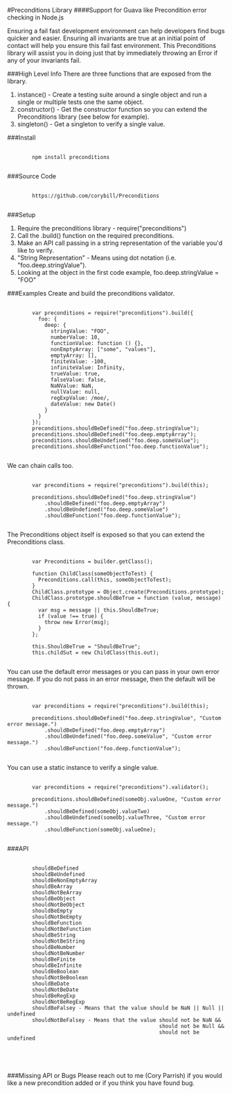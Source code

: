 #Preconditions Library
####Support for Guava like Precondition error checking in Node.js

<p>Ensuring a fail fast development environment can help developers find bugs quicker and easier.  
Ensuring all invariants are true at an initial point of contact will help you ensure this fail fast environment.  
This Preconditions library will assist you in doing just that by immediately throwing an Error
if any of your invariants fail.</p>

###High Level Info
There are three functions that are exposed from the library.
1. instance() - Create a testing suite around a single object and run a single or multiple tests one the same object.
2. constructor() - Get the constructor function so you can extend the Preconditions library (see below for example).
3. singleton() - Get a singleton to verify a single value.

###Install
<pre>
    <code>
        npm install preconditions    
   </code>
</pre>

###Source Code
<pre>
    <code>
        https://github.com/corybill/Preconditions   
   </code>
</pre>

###Setup
1. Require the preconditions library - require("preconditions")
2. Call the .build() function on the required preconditions.
3. Make an API call passing in a string representation of the variable you'd like to verify.
4. "String Representation" - Means using dot notation (i.e. "foo.deep.stringValue").
5. Looking at the object in the first code example, foo.deep.stringValue = "FOO"

###Examples
Create and build the preconditions validator.

<pre>
    <code>
        var preconditions = require("preconditions").build({
          foo: {
            deep: {
              stringValue: "FOO",
              numberValue: 10,
              functionValue: function () {},
              nonEmptyArray: ["some", "values"],
              emptyArray: [],
              finiteValue: -100,
              infiniteValue: Infinity,
              trueValue: true,
              falseValue: false,
              NaNValue: NaN,
              nullValue: null,
              regExpValue: /moe/,
              dateValue: new Date()
            }
          }
        });
        preconditions.shouldBeDefined("foo.deep.stringValue");
        preconditions.shouldBeDefined("foo.deep.emptyArray");
        preconditions.shouldBeUndefined("foo.deep.someValue");
        preconditions.shouldBeFunction("foo.deep.functionValue");
   </code>
</pre>
   
We can chain calls too.
<pre>
    <code>
        var preconditions = require("preconditions").build(this);
        
        preconditions.shouldBeDefined("foo.deep.stringValue")
            .shouldBeDefined("foo.deep.emptyArray")
            .shouldBeUndefined("foo.deep.someValue")
            .shouldBeFunction("foo.deep.functionValue");
   </code>
</pre>

The Preconditions object itself is exposed so that you can extend the Preconditions class.
<pre>
    <code>
        var Preconditions = builder.getClass();
        
        function ChildClass(someObjectToTest) {
          Preconditions.call(this, someObjectToTest);
        }
        ChildClass.prototype = Object.create(Preconditions.prototype);
        ChildClass.prototype.shouldBeTrue = function (value, message) {
          var msg = message || this.ShouldBeTrue;
          if (value !== true) {
            throw new Error(msg);
          }
        };
  
        this.ShouldBeTrue = "ShouldBeTrue";
        this.childSut = new ChildClass(this.out);
   </code>
</pre>

You can use the default error messages or you can pass in your own error message.  If you do not pass in an error message, then the default will be thrown.
<pre>
    <code>
        var preconditions = require("preconditions").build(this);
                
        preconditions.shouldBeDefined("foo.deep.stringValue", "Custom error message.")
            .shouldBeDefined("foo.deep.emptyArray")
            .shouldBeUndefined("foo.deep.someValue", "Custom error message.")
            .shouldBeFunction("foo.deep.functionValue");
   </code>
</pre>

You can use a static instance to verify a single value.
<pre>
    <code>
        var preconditions = require("preconditions").validator();
                
        preconditions.shouldBeDefined(someObj.valueOne, "Custom error message.")
            .shouldBeDefined(someObj.valueTwo)
            .shouldBeUndefined(someObj.valueThree, "Custom error message.")
            .shouldBeFunction(someObj.valueOne);
   </code>
</pre>

###API
<pre>
    <code>
        shouldBeDefined
        shouldBeUndefined
        shouldBeNonEmptyArray
        shouldBeArray
        shouldNotBeArray
        shouldBeObject
        shouldNotBeObject
        shouldBeEmpty
        shouldNotBeEmpty
        shouldBeFunction
        shouldNotBeFunction
        shouldBeString
        shouldNotBeString
        shouldBeNumber
        shouldNotBeNumber
        shouldBeFinite
        shouldBeInfinite
        shouldBeBoolean
        shouldNotBeBoolean
        shouldBeDate
        shouldNotBeDate
        shouldBeRegExp
        shouldNotBeRegExp
        shouldBeFalsey - Means that the value should be NaN || Null || undefined
        shouldNotBeFalsey - Means that the value should not be NaN && 
                                                 should not be Null &&
                                                 should not be undefined
    </pre>
</code>

###Missing API or Bugs
Please reach out to me (Cory Parrish) if you would like a new precondition added or if you think you have found bug.